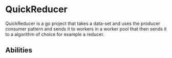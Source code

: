 # QuickReducer

QuickReducer is a go project that takes a data-set and uses the producer consumer pattern and sends it to workers in a worker pool that then sends it to a algorithm of choice for example a reducer.

## Abilities
